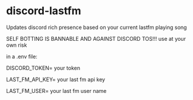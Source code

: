 # discord-lastfm
Updates discord rich presence based on your current lastfm playing song

SELF BOTTING IS BANNABLE AND AGAINST DISCORD TOS!!! use at your own risk


in a .env file:

DISCORD_TOKEN= your token

LAST_FM_API_KEY= your last fm api key

LAST_FM_USER= your last fm user name
